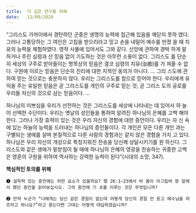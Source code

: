 ```yaml
---
title:  더 깊은 연구를 위해
date:   11/09/2020
---
```


“그리스도 가까이에서 경탄하던 군중은 생명의 능력에 접근해 있음을 깨닫지 못하 였다. 그러나 고통당하는 그 여인은 고침을 받으리라고 믿고 손을 내밀어 예수를 만졌 을 때 치유의 능력을 체험하였다. 영적 사물에 있어서도 그와 같다. 신앙에 관하여 경박 하게 말하거나 주린 심령과 산 믿음 없이 기도하는 것은 아무런 소용이 없다. 그리스도 를 단순히 세상의 구주로 받아들이는 명목상의 믿음은 결코 심령의 치유(治癒)를 가 져올 수 없다. 구원에 이르는 믿음은 단순히 진리에 대한 지적인 동의가 아니다. … 그리 스도에 관하여 믿는 것으로는 충분하지 않다. 우리는 그리스도를 참으로 믿어야 한다. 우리에게 유익을 주는 유일한 믿음은 곧 그리스도를 개인의 구주로 믿는 것, 곧 그리스 도의 공로를 우리들 자신의 것으로 삼는 믿음이다. …

하나님의 미쁘심을 우리가 선전하는 것은 그리스도를 세상에 나타내는 데 있어서 하 늘이 선택한 수단이다. 우리는 옛날의 성인들을 통하여 알려진 하나님의 은혜를 고백 해야 한다. 그러나 가장 효력이 있는 것은 우리 자신의 경험에 대한 증언이다. 우리는 자 신 속에 있는 하늘의 능력을 드러내는 하나님의 증인들이다. 각 개인은 모든 다른 개인 과는 구별되는 생애를 살며 본질적으로 다른 사람의 경험과는 같지 않은 경험을 가지 고 있다. 하나님은 우리 자신의 개성으로 특징지워진 찬송을 당신께 상달시키기를 원 하신다. 그리스도와 같은 생애가 밑받침이 될 때에 하나님의 은혜의 영광을 찬송하는 귀중한 고백은 영혼의 구원을 위하여 역사하는 강력한 능력이 된다”(시대의 소망, 347).

**핵심적인 토의를 위해**

`➊ 설득력 있는 증언에는 어떤 요소가 있을까요? 행 26:1~23에서 바 울이 아그립바 왕 앞에서 했던 증언을 읽어보십시오. 그의 증언에 기 초를 이루는 것은 무엇입니까?`

`➋ 만약 누군가 “나에게는 당신 같은 경험이 없는데 어떻게 당신의 경험 만 듣고 예수님을 따르라고 하나요?”라고 묻는다면 그대는 어떻게 대답하겠습니까?`